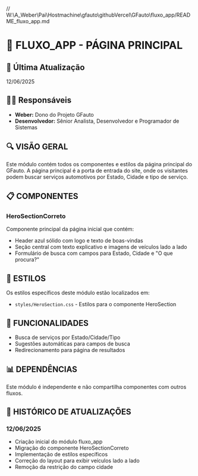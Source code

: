 // W:\A_Weber\Pai\Hostmachine\gfauto\githubVercel\GFauto\fluxo_app/README_fluxo_app.md
# 📱 FLUXO_APP - PÁGINA PRINCIPAL

## 📅 Última Atualização
12/06/2025

## 👨‍💻 Responsáveis
- **Weber:** Dono do Projeto GFauto
- **Desenvolvedor:** Sênior Analista, Desenvolvedor e Programador de Sistemas

## 🔍 VISÃO GERAL
Este módulo contém todos os componentes e estilos da página principal do GFauto. A página principal é a porta de entrada do site, onde os visitantes podem buscar serviços automotivos por Estado, Cidade e tipo de serviço.

## 📋 COMPONENTES

### HeroSectionCorreto
Componente principal da página inicial que contém:
- Header azul sólido com logo e texto de boas-vindas
- Seção central com texto explicativo e imagens de veículos lado a lado
- Formulário de busca com campos para Estado, Cidade e "O que procura?"

## 🎨 ESTILOS
Os estilos específicos deste módulo estão localizados em:
- `styles/HeroSection.css` - Estilos para o componente HeroSection

## 🔄 FUNCIONALIDADES
- Busca de serviços por Estado/Cidade/Tipo
- Sugestões automáticas para campos de busca
- Redirecionamento para página de resultados

## 📊 DEPENDÊNCIAS
Este módulo é independente e não compartilha componentes com outros fluxos.

## 📅 HISTÓRICO DE ATUALIZAÇÕES

### 12/06/2025
- Criação inicial do módulo fluxo_app
- Migração do componente HeroSectionCorreto
- Implementação de estilos específicos
- Correção do layout para exibir veículos lado a lado
- Remoção da restrição do campo cidade
